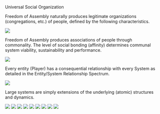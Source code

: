 Universal Social Organization

Freedom of Assembly naturally produces legitimate organizations
(congregations, etc.) of people, defined by the following
characteristics.

<img src="assets/critical-elements.png">  

Freedom of Assembly produces associations of people through commonality.
The level of social bonding (affinity) determines communal system
viability, sustainability and performance.

<img src="assets/social-bonding.png">  

Every entity (Player) has a consequential relationship with every System
as detailed in the Entity/System Relationship Spectrum.

<img src="assets/entity-system.png">  

Large systems are simply extensions of the underlying (atomic)
structures and dynamics.

<img src="assets/o2o.png">  

<img src="assets/m2m.png">  

<img src="assets/m2op2p.png">  

<img src="assets/m2os2i.png">  

<img src="assets/self-organizing.png">  

<img src="assets/organizational-power.png">  

<img src="assets/heterarchy.png">  

<img src="assets/pop-mgmt.png">  

<img src="assets/auto-stratification.png">  

